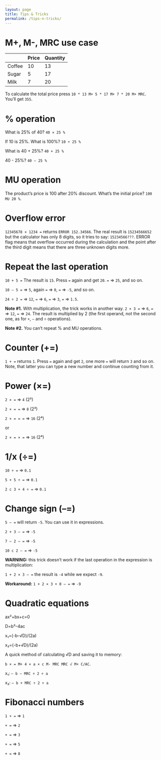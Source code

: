 ```yaml
---
layout: page
title: Tips & Tricks
permalink: /tips-n-tricks/
---
```


# M+, M-, MRC use case

|          |   Price  | Quantity |
|:---------|:---------|:---------|
|  Coffee  |    10    |    13    |
|  Sugar   |     5    |    17    |
|  Milk    |     7    |    20    |

To calculate the total price press `10 * 13 M+ 5 * 17 M+ 7 * 20 M+ MRC`. You’ll get `355`.

# % operation

What is 25% of 40? `40 × 25 %`

If 10 is 25%. What is 100%? `10 ÷ 25 %`

What is 40 + 25%? `40 + 25 %`

40 - 25%? `40 – 25 %`

# MU operation

The product’s price is 100 after 20% discount. What’s the initial price? `100 MU 20 %`.

# Overflow error

`12345678 × 1234 =` returns `ERROR 152.34566`.
The real result is `15234566652` but the calculator has only 8 digits, so it tries to say: `15234566???`.
ERROR flag means that overflow occurred during the calculation and the point after the third digit means that there are three unknown digits more.

# Repeat the last operation

`10 + 5 =` The result is `15`. Press `=` again and get `20`. `=` ⇒ `25`, and so on.

`10 – 5 =` ⇒ `5`, again `=` ⇒ `0`, `=` ⇒ `-5`, and so on.

`24 ÷ 2 =` ⇒ `12`, `=` ⇒ `6`, `=` ⇒ `3`, `=` ⇒ `1.5`.

**Note #1.** With multiplication, the trick works in another way. `2 × 3 =` ⇒ `6`, `=` ⇒ `12`, `=` ⇒ `24`. The result is multiplied by 2 (the first operand, not the second one, as for `+`, `–` and `÷` operations).

**Note #2.** You can’t repeat % and MU operations.

# Counter (+=)

`1 + =` returns `1`. Press `=` again and get `2`, one more `=` will return `3` and so on. Note, that latter you can type a new number and continue counting from it.

# Power (×=)

`2 × =` ⇒ `4` (2²)

`2 × = =` ⇒ `8` (2³)

`2 × = = =` ⇒ `16` (2⁴)

or

`2 × = × =` ⇒ `16` (2⁴)

# 1/x (÷=)

`10 ÷ =` ⇒ `0.1`

`5 + 5 ÷ =` ⇒ `0.1`

`2 c 3 + 4 ÷ =` ⇒ `0.1`

# Change sign (–=)

`5 – =` will return `-5`. You can use it in expressions.

`2 + 3 – =` ⇒ `-5`

`7 – 2 – =` ⇒ `-5`

`10 c 2 – =` ⇒ `-5`

**WARNING:** this trick doesn’t work if the last operation in the expression is multiplication:

`1 + 2 × 3 – =` the result is `-4` while we expect `-9`.

**Workaround:** `1 + 2 × 3 + 0 – =` ⇒ `-9`

# Quadratic equations

ax²+bx+c=0

D=b²–4ac

x₁=(-b–√D)/(2a)

x₂=(-b+√D)/(2a)

A quick method of calculating √D and saving it to memory:

`b × = M+ 4 × a × c M- MRC MRC √ M+ C/AC`.

x₁: `– b – MRC ÷ 2 ÷ a`

x₂: `– b + MRC ÷ 2 ÷ a`

# Fibonacci numbers

`1 + =` ⇒ `1`

`+ =` ⇒ `2`

`+ =` ⇒ `3`

`+ =` ⇒ `5`

`+ =` ⇒ `8`
